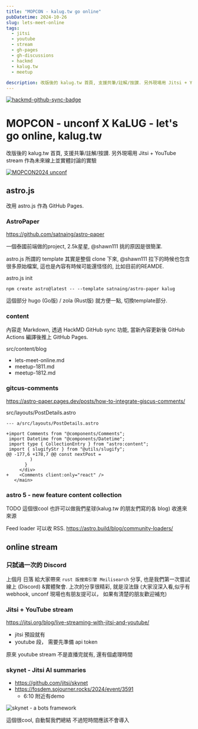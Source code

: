 ```yaml
---
title: "MOPCON - kalug.tw go online"
pubDatetime: 2024-10-26
slug: lets-meet-online
tags:
  - jitsi
  - youtube
  - stream
  - gh-pages
  - gh-discussions
  - hackmd
  - kalug.tw
  - meetup
  
description: 改版後的 kalug.tw 首頁, 支援共筆/註解/按讃. 另外現場用 Jitsi + YouTube stream 作為未來線上並實體討論的實驗
---
```


[![hackmd-github-sync-badge](https://hackmd.io/9M2W8-VtRKmrzbAqmgPJIw/badge)](https://hackmd.io/9M2W8-VtRKmrzbAqmgPJIw)

# MOPCON - unconf X KaLUG - let's go online, kalug.tw

改版後的 kalug.tw 首頁, 支援共筆/註解/按讃. 另外現場用 Jitsi + YouTube stream 作為未來線上並實體討論的實驗


[![MOPCON2024 unconf](https://img.youtube.com/vi/2s7OTjtuOio/0.jpg)](https://www.youtube.com/watch?v=2s7OTjtuOio)




## astro.js

改用 astro.js 作為 GitHub Pages. 

### AstroPaper

https://github.com/satnaing/astro-paper

一個泰國前端做的project, 2.5k星星, @shawn111 挑的原因是很簡潔.

astro.js 所謂的 template 其實是整個 clone 下來, @shawn111 拉下的時候也包含很多原始檔案, 這也是內容有時候可能還怪怪的, 比如目前的REAMDE.


astro.js init
```
npm create astro@latest -- --template satnaing/astro-paper kalug
```

這個部分 hugo (Go版) / zola (Rust版) 就方便一點, 切換template部分.

### content
內容走 Markdown, 透過 HackMD GitHub sync 功能, 當新內容更新後 GitHub Actions 編譯後推上 GitHub Pages.

src/content/blog

- lets-meet-online.md
- meetup-1811.md
- meetup-1812.md

### gitcus-comments

https://astro-paper.pages.dev/posts/how-to-integrate-giscus-comments/

src/layouts/PostDetails.astro
```
--- a/src/layouts/PostDetails.astro

+import Comments from "@components/Comments";
 import Datetime from "@components/Datetime";
 import type { CollectionEntry } from "astro:content";
 import { slugifyStr } from "@utils/slugify";
@@ -177,6 +178,7 @@ const nextPost =
         )
       }
     </div>
+    <Comments client:only="react" />
   </main>
```

### astro 5 - new feature content collection
TODO 這個很cool 也許可以做我們星球(kalug.tw 的朋友們寫的各 blog) 收進來來源

Feed loader 可以收 RSS.
https://astro.build/blog/community-loaders/

## online stream


### 只試過一次的 Discord
上個月 日落 給大家帶來 `rust 版搜索引擎 Meilisearch` 分享, 也是我們第一次嘗試線上 (Discord) &實體聚會.
上次的分享很精彩, 就是沒法錄 (大家沒深入看,似乎有webhook, unconf 現場也有朋友提可以， 如果有清楚的朋友歡迎補充)


### Jitsi + YouTube stream

https://jitsi.org/blog/live-streaming-with-jitsi-and-youtube/

- jitsi 預設就有
- youtube 段， 需要先準備 api token

原來 youtube stream 不是直播完就有, 還有個處理時間

### skynet - Jitsi AI summaries

- https://github.com/jitsi/skynet
- https://fosdem.sojourner.rocks/2024/event/3591
  - 6:10 附近有demo

![skynet - a bots framework](https://hackmd.io/_uploads/BJJWkm6xyg.png)


這個很cool, 自動幫我們總結
不過短時間應該不會導入

